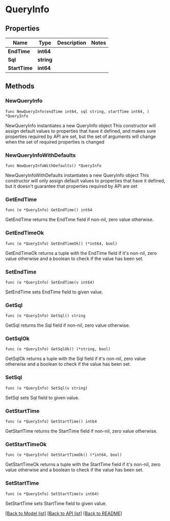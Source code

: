 # QueryInfo

## Properties

Name | Type | Description | Notes
------------ | ------------- | ------------- | -------------
**EndTime** | **int64** |  | 
**Sql** | **string** |  | 
**StartTime** | **int64** |  | 

## Methods

### NewQueryInfo

`func NewQueryInfo(endTime int64, sql string, startTime int64, ) *QueryInfo`

NewQueryInfo instantiates a new QueryInfo object
This constructor will assign default values to properties that have it defined,
and makes sure properties required by API are set, but the set of arguments
will change when the set of required properties is changed

### NewQueryInfoWithDefaults

`func NewQueryInfoWithDefaults() *QueryInfo`

NewQueryInfoWithDefaults instantiates a new QueryInfo object
This constructor will only assign default values to properties that have it defined,
but it doesn't guarantee that properties required by API are set

### GetEndTime

`func (o *QueryInfo) GetEndTime() int64`

GetEndTime returns the EndTime field if non-nil, zero value otherwise.

### GetEndTimeOk

`func (o *QueryInfo) GetEndTimeOk() (*int64, bool)`

GetEndTimeOk returns a tuple with the EndTime field if it's non-nil, zero value otherwise
and a boolean to check if the value has been set.

### SetEndTime

`func (o *QueryInfo) SetEndTime(v int64)`

SetEndTime sets EndTime field to given value.


### GetSql

`func (o *QueryInfo) GetSql() string`

GetSql returns the Sql field if non-nil, zero value otherwise.

### GetSqlOk

`func (o *QueryInfo) GetSqlOk() (*string, bool)`

GetSqlOk returns a tuple with the Sql field if it's non-nil, zero value otherwise
and a boolean to check if the value has been set.

### SetSql

`func (o *QueryInfo) SetSql(v string)`

SetSql sets Sql field to given value.


### GetStartTime

`func (o *QueryInfo) GetStartTime() int64`

GetStartTime returns the StartTime field if non-nil, zero value otherwise.

### GetStartTimeOk

`func (o *QueryInfo) GetStartTimeOk() (*int64, bool)`

GetStartTimeOk returns a tuple with the StartTime field if it's non-nil, zero value otherwise
and a boolean to check if the value has been set.

### SetStartTime

`func (o *QueryInfo) SetStartTime(v int64)`

SetStartTime sets StartTime field to given value.



[[Back to Model list]](../README.md#documentation-for-models) [[Back to API list]](../README.md#documentation-for-api-endpoints) [[Back to README]](../README.md)


